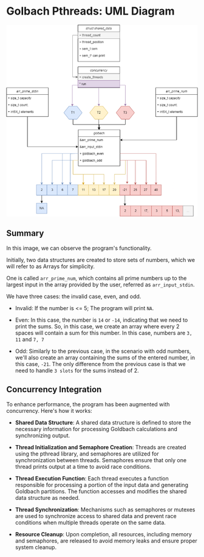 # Golbach Pthreads: UML Diagram
![UML_Diagram](./golbach_pthread_UML.png)


## Summary

In this image, we can observe the program's functionality.

Initially, two data structures are created to store sets of numbers, which we will refer to as Arrays for simplicity. 

One is called ```arr_prime_num```, which contains all prime numbers up to the largest input in the array provided by the user, referred as ```arr_input_stdin```.

We have three cases: the invalid case, even, and odd.

- Invalid: If the number is <= 5; The program will print ```NA```. 

- Even: In this case, the number is ```14``` or ```-14```, indicating that we need to print the sums. So, in this case, we create an array where every 2 spaces will contain a sum for this number. In this case, numbers are ``` 3, 11 ``` and ``` 7, 7 ```

- Odd: Similarly to the previous case, in the scenario with odd numbers, we'll also create an array containing the sums of the entered number, in this case, ```-21```. The only difference from the previous case is that we need to handle ```3 slots``` for the sums instead of 2.


## Concurrency Integration

To enhance performance, the program has been augmented with concurrency. Here's how it works:

- **Shared Data Structure**: A shared data structure is defined to store the necessary information for processing Goldbach calculations and synchronizing output.
  
- **Thread Initialization and Semaphore Creation**: Threads are created using the pthread library, and semaphores are utilized for synchronization between threads. Semaphores ensure that only one thread prints output at a time to avoid race conditions.

- **Thread Execution Function**: Each thread executes a function responsible for processing a portion of the input data and generating Goldbach partitions. The function accesses and modifies the shared data structure as needed.

- **Thread Synchronization**: Mechanisms such as semaphores or mutexes are used to synchronize access to shared data and prevent race conditions when multiple threads operate on the same data.

- **Resource Cleanup**: Upon completion, all resources, including memory and semaphores, are released to avoid memory leaks and ensure proper system cleanup.
